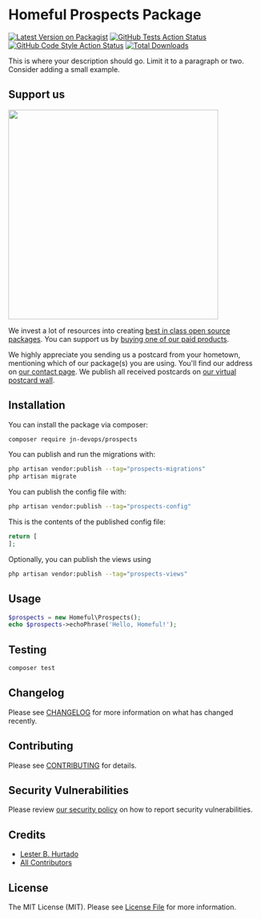 # Homeful Prospects Package

[![Latest Version on Packagist](https://img.shields.io/packagist/v/jn-devops/prospects.svg?style=flat-square)](https://packagist.org/packages/jn-devops/prospects)
[![GitHub Tests Action Status](https://img.shields.io/github/actions/workflow/status/jn-devops/prospects/run-tests.yml?branch=main&label=tests&style=flat-square)](https://github.com/jn-devops/prospects/actions?query=workflow%3Arun-tests+branch%3Amain)
[![GitHub Code Style Action Status](https://img.shields.io/github/actions/workflow/status/jn-devops/prospects/fix-php-code-style-issues.yml?branch=main&label=code%20style&style=flat-square)](https://github.com/jn-devops/prospects/actions?query=workflow%3A"Fix+PHP+code+style+issues"+branch%3Amain)
[![Total Downloads](https://img.shields.io/packagist/dt/jn-devops/prospects.svg?style=flat-square)](https://packagist.org/packages/jn-devops/prospects)

This is where your description should go. Limit it to a paragraph or two. Consider adding a small example.

## Support us

[<img src="https://github-ads.s3.eu-central-1.amazonaws.com/prospects.jpg?t=1" width="419px" />](https://spatie.be/github-ad-click/prospects)

We invest a lot of resources into creating [best in class open source packages](https://spatie.be/open-source). You can support us by [buying one of our paid products](https://spatie.be/open-source/support-us).

We highly appreciate you sending us a postcard from your hometown, mentioning which of our package(s) you are using. You'll find our address on [our contact page](https://spatie.be/about-us). We publish all received postcards on [our virtual postcard wall](https://spatie.be/open-source/postcards).

## Installation

You can install the package via composer:

```bash
composer require jn-devops/prospects
```

You can publish and run the migrations with:

```bash
php artisan vendor:publish --tag="prospects-migrations"
php artisan migrate
```

You can publish the config file with:

```bash
php artisan vendor:publish --tag="prospects-config"
```

This is the contents of the published config file:

```php
return [
];
```

Optionally, you can publish the views using

```bash
php artisan vendor:publish --tag="prospects-views"
```

## Usage

```php
$prospects = new Homeful\Prospects();
echo $prospects->echoPhrase('Hello, Homeful!');
```

## Testing

```bash
composer test
```

## Changelog

Please see [CHANGELOG](CHANGELOG.md) for more information on what has changed recently.

## Contributing

Please see [CONTRIBUTING](CONTRIBUTING.md) for details.

## Security Vulnerabilities

Please review [our security policy](../../security/policy) on how to report security vulnerabilities.

## Credits

- [Lester B. Hurtado](https://github.com/jn-devops)
- [All Contributors](../../contributors)

## License

The MIT License (MIT). Please see [License File](LICENSE.md) for more information.
